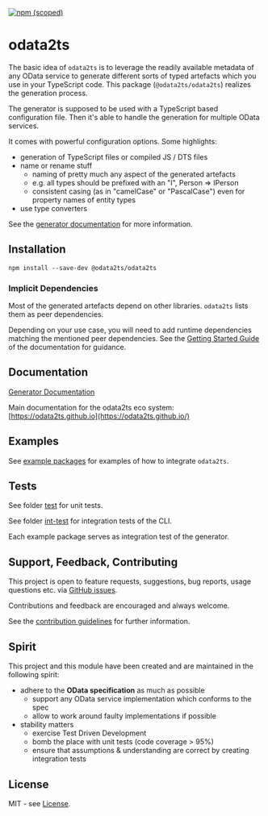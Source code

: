 [![npm (scoped)](https://img.shields.io/npm/v/@odata2ts/odata2ts?style=for-the-badge)](https://www.npmjs.com/package/@odata2ts/odata2ts)

# odata2ts

The basic idea of `odata2ts` is to leverage the readily available metadata of any OData service
to generate different sorts of typed artefacts which you use in your TypeScript code.
This package (`@odata2ts/odata2ts`) realizes the generation process.

The generator is supposed to be used with a TypeScript based configuration file.
Then it's able to handle the generation for multiple OData services.

It comes with powerful configuration options. Some highlights:

- generation of TypeScript files or compiled JS / DTS files
- name or rename stuff
  - naming of pretty much any aspect of the generated artefacts
  - e.g. all types should be prefixed with an "I", Person => IPerson
  - consistent casing (as in "camelCase" or "PascalCase") even for property names of entity types
- use type converters

See the [generator documentation](https://odata2ts.github.io/docs/generator/setup-and-usage) for more information.

## Installation

```
npm install --save-dev @odata2ts/odata2ts
```

### Implicit Dependencies

Most of the generated artefacts depend on other libraries. `odata2ts` lists them as peer dependencies.

Depending on your use case, you will need to add runtime dependencies matching the mentioned peer dependencies.
See the [Getting Started Guide](https://odata2ts.github.io/docs/category/getting-started/) of the documentation
for guidance.

## Documentation

[Generator Documentation](https://odata2ts.github.io/docs/generator/setup-and-usage)

Main documentation for the odata2ts eco system:
[https://odata2ts.github.io](https://odata2ts.github.io/)

## Examples

See [example packages](https://github.com/odata2ts/odata2ts/tree/main/examples) for examples of how to integrate `odata2ts`.

## Tests

See folder [test](https://github.com/odata2ts/odata2ts/tree/main/packages/odata2ts/test)
for unit tests.

See folder [int-test](https://github.com/odata2ts/odata2ts/tree/main/packages/odata2ts/int-test) for integration
tests of the CLI.

Each example package serves as integration test of the generator.

## Support, Feedback, Contributing

This project is open to feature requests, suggestions, bug reports, usage questions etc.
via [GitHub issues](https://github.com/odata2ts/odata2ts/issues).

Contributions and feedback are encouraged and always welcome.

See the [contribution guidelines](https://github.com/odata2ts/odata2ts/blob/main/CONTRIBUTING.md) for further information.

## Spirit

This project and this module have been created and are maintained in the following spirit:

- adhere to the **OData specification** as much as possible
  - support any OData service implementation which conforms to the spec
  - allow to work around faulty implementations if possible
- stability matters
  - exercise Test Driven Development
  - bomb the place with unit tests (code coverage > 95%)
  - ensure that assumptions & understanding are correct by creating integration tests

## License

MIT - see [License](./LICENSE).
